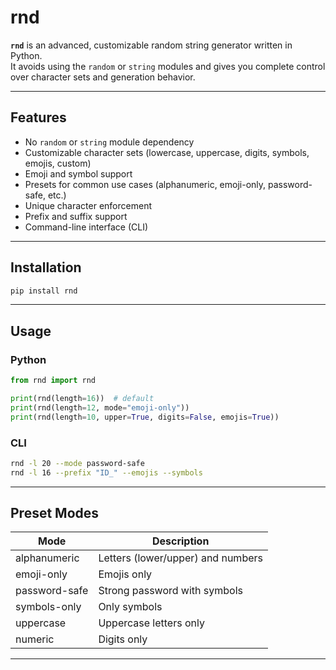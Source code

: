 # rnd

**`rnd`** is an advanced, customizable random string generator written in Python.  
It avoids using the `random` or `string` modules and gives you complete control over character sets and generation behavior.

---

## Features

- No `random` or `string` module dependency
- Customizable character sets (lowercase, uppercase, digits, symbols, emojis, custom)
- Emoji and symbol support
- Presets for common use cases (alphanumeric, emoji-only, password-safe, etc.)
- Unique character enforcement
- Prefix and suffix support
- Command-line interface (CLI)

---

## Installation

```bash
pip install rnd
```

---

## Usage

### Python

```python
from rnd import rnd

print(rnd(length=16))  # default
print(rnd(length=12, mode="emoji-only"))
print(rnd(length=10, upper=True, digits=False, emojis=True))
```

### CLI

```bash
rnd -l 20 --mode password-safe
rnd -l 16 --prefix "ID_" --emojis --symbols
```

---

## Preset Modes

| Mode          | Description                        |
|---------------|------------------------------------|
| alphanumeric  | Letters (lower/upper) and numbers  |
| emoji-only    | Emojis only                        |
| password-safe | Strong password with symbols       |
| symbols-only  | Only symbols                       |
| uppercase     | Uppercase letters only             |
| numeric       | Digits only                        |

---
